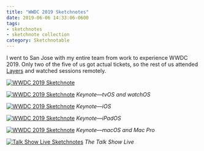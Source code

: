 ```yaml
---
title: "WWDC 2019 Sketchnotes"
date: 2019-06-06 14:33:06-0600
tags:
- sketchnotes
- sketchnote collection
category: Sketchnotable
---
```


I went to San Jose with my entire team from work to experience WWDC 2019. Only two of the five of us got actual tickets, so the rest of us attended [Layers](/2019/06/05/layers-sketchnotes.html) and watched sessions remotely.

[![WWDC 2019 Sketchnote](/uploads/2019/0520ae6adf.png)](/uploads/2019/0520ae6adf.png)

[![WWDC 2019 Sketchnote](/uploads/2019/69fa4355d7.jpg)](/uploads/2019/69fa4355d7.jpg)
_Keynote—tvOS and watchOS_

[![WWDC 2019 Sketchnote](/uploads/2019/778b089f01.jpg)](/uploads/2019/778b089f01.jpg)
_Keynote—iOS_

[![WWDC 2019 Sketchnote](/uploads/2019/8b3b6c74b2.jpg)](/uploads/2019/8b3b6c74b2.jpg)
_Keynote—iPadOS_

[![WWDC 2019 Sketchnote](/uploads/2019/e38dca811f.jpg)](/uploads/2019/e38dca811f.jpg)
_Keynote—macOS and Mac Pro_

[![Talk Show Live Sketchnotes](/uploads/2019/03b76cd305.jpg)](/uploads/2019/03b76cd305.jpg)
_The Talk Show Live_